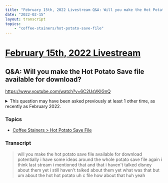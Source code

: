 ```yaml
---
title: "February 15th, 2022 Livestream Q&A: Will you make the Hot Potato Save file available for download?"
date: "2022-02-15"
layout: transcript
topics:
    - "coffee-stainers/hot-potato-save-file"
---
```

# [February 15th, 2022 Livestream](../2022-02-15.md)
## Q&A: Will you make the Hot Potato Save file available for download?
https://www.youtube.com/watch?v=6C2UsVKIGnQ
<details>
<summary>This question may have been asked previously at least 1 other time, as recently as February 2022.</summary>

* [February 11th, 2022 Hot Potato Bonus Stream Q&A: Can you publish the final save somewhere so we can all enjoy it?](./yt-5qw8BrjLT3w.md) [https://www.youtube.com/watch?v=5qw8BrjLT3w](https://www.youtube.com/watch?v=5qw8BrjLT3w)
</details>


### Topics
* [Coffee Stainers > Hot Potato Save File](../topics/coffee-stainers/hot-potato-save-file.md)

### Transcript

> will you make the hot potato save file available for download potentially i have some ideas around the whole potato save file again i think last stream i mentioned that and that i haven't talked disney about them yet i still haven't talked about them yet what was that but um about the hot hot potato uh c file how about that huh yeah
